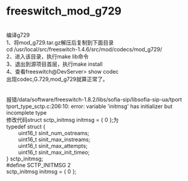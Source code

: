 # freeswitch_mod_g729
<br>
编译g729<br>
1、将mod_g729.tar.gz解压后复制到下面目录<br>
cd /usr/local/src/freeswitch-1.4.6/src/mod/codecs/mod_g729/<br>
2、进入该目录，执行make lib命令<br>
3、退出到源项目首层，执行make install<br>
4、查看freeswitch@DevServer> show codec<br>
出现codec,G.729,mod_g729就算正常了。<br>
<br>
<br>
报错/data/software/freeswitch-1.8.2/libs/sofia-sip/libsofia-sip-ua/tport<br>
tport_type_sctp.c:206:10: error: variable 'initmsg' has initializer but incomplete type<br>
修改代码struct sctp_initmsg initmsg  = { 0 };为<br>
typedef struct {<br>
&nbsp;&nbsp;&nbsp;&nbsp;&nbsp;&nbsp;&nbsp;&nbsp;uint16_t sinit_num_ostreams;<br>
&nbsp;&nbsp;&nbsp;&nbsp;&nbsp;&nbsp;&nbsp;&nbsp;uint16_t sinit_max_instreams;<br>
&nbsp;&nbsp;&nbsp;&nbsp;&nbsp;&nbsp;&nbsp;&nbsp;uint16_t sinit_max_attempts;<br>
&nbsp;&nbsp;&nbsp;&nbsp;&nbsp;&nbsp;&nbsp;&nbsp;uint16_t sinit_max_init_timeo;<br>
} sctp_initmsg;<br>
#define SCTP_INITMSG    2<br>
sctp_initmsg initmsg  = { 0 };<br>
